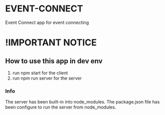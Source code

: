 # EVENT-CONNECT

Event Connect app for event connecting

# !IMPORTANT NOTICE

## How to use this app in dev env

1. run npm start for the client
2. run npm run server for the server

### Info

The server has been built-in into node_modules.
The package.json file has been configure to run the server from node_modules.
